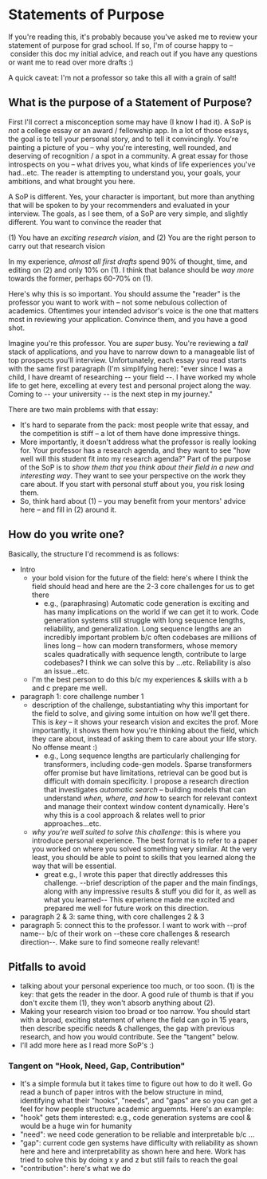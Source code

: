 # Statements of Purpose

If you're reading this, it's probably because you've asked me to review your statement of purpose for grad school. If so, I'm of course happy to – consider this doc my initial advice, and reach out if you have any questions or want me to read over more drafts :)

A quick caveat: I'm not a professor so take this all with a grain of salt!

## What is the purpose of a Statement of Purpose?

First I'll correct a misconception some may have (I know I had it). A SoP is *not* a college essay or an award / fellowship app. In a lot of those essays, the goal is to tell your personal story, and to tell it convincingly. You're painting a picture of you – why you're interesting, well rounded, and deserving of recognition / a spot in a community. A great essay for those introspects on you – what drives you, what kinds of life experiences you've had...etc. The reader is attempting to understand you, your goals, your ambitions, and what brought you here.

A SoP is different. Yes, your character is important, but more than anything that will be spoken to by your recommenders and evaluated in your interview. The goals, as I see them, of a SoP are very simple, and slightly different. You want to convince the reader that

(1) You have an *exciting research vision*, and
(2) You are the right person to carry out that research vision

In my experience, *almost all first drafts* spend 90% of thought, time, and editing on (2) and only 10% on (1). I think that balance should be *way more* towards the former, perhaps 60-70% on (1).

Here's why this is so important. You should assume the "reader" is the professor you want to work with – not some nebulous collection of academics. Oftentimes your intended advisor's voice is the one that matters most in reviewing your application. Convince them, and you have a good shot.

Imagine you're this professor. You are *super* busy. You're reviewing a *tall* stack of applications, and you have to narrow down to a manageable list of top prospects you'll interview. Unfortunately, each essay you read starts with the same first paragraph (I'm simplifying here): "ever since I was a child, I have dreamt of researching -- your field --. I have worked my whole life to get here, excelling at every test and personal project along the way. Coming to -- your university -- is the next step in my journey."

There are two main problems with that essay:
- It's hard to separate from the pack: most people write that essay, and the competition is stiff – a lot of them have done impressive things.
- More importantly, it doesn't address what the professor is really looking for. Your professor has a research agenda, and they want to see "how well will this student fit into my research agenda?" Part of the purpose of the SoP is to *show them that you think about their field in a new and interesting way*. They want to see your perspective on the work they care about. If you start with personal stuff about you, you risk losing them. 
- So, think hard about (1) – you may benefit from your mentors' advice here – and fill in (2) around it.

## How do you write one?
Basically, the structure I'd recommend is as follows:
- Intro
	- your bold vision for the future of the field: here's where I think the field should head and here are the 2-3 core challenges for us to get there
		- e.g., (paraphrasing) Automatic code generation is exciting and has many implications on the world if we can get it to work. Code generation systems still struggle with long sequence lengths, reliability, and generalization. Long sequence lengths are an incredibly important problem b/c often codebases are millions of lines long – how can modern transformers, whose memory scales quadratically with sequence length, contribute to large codebases? I think we can solve this by ...etc. Reliability is also an issue...etc. 
	- I'm the best person to do this b/c my experiences & skills with a b and c prepare me well.
- paragraph 1: core challenge number 1
	- description of the challenge, substantiating why this important for the field to solve, and giving some intuition on how we'll get there. This is *key* – it shows your research vision and excites the prof. More importantly, it shows them how you're thinking about the field, which they care about, instead of asking them to care about your life story. No offense meant :)
		- e.g., Long sequence lengths are particularly challenging for transformers, including code-gen models. Sparse transformers offer promise but have limitations, retrieval can be good but is difficult with domain specificity. I propose a research direction that investigates *automatic search* – building models that can understand *when, where, and how* to search for relevant context and manage their context window content dynamically. Here's why this is a cool approach & relates well to prior approaches...etc.
	- *why you're well suited to solve this challenge*: this is where you introduce personal experience. The best format is to refer to a paper you worked on where you solved something very similar. At the very least, you should be able to point to skills that you learned along the way that will be essential.
		- great e.g., I wrote this paper that directly addresses this challenge. --brief description of the paper and the main findings, along with any impressive results & stuff you did for it, as well as what you learned-- This experience made me excited and prepared me well for future work on this direction.
- paragraph 2 & 3: same thing, with core challenges 2 & 3
- paragraph 5: connect this to the professor. I want to work with --prof name-- b/c of their work on --these core challenges & research direction--. Make sure to find someone really relevant!

## Pitfalls to avoid
- talking about your personal experience too much, or too soon. (1) is the key: that gets the reader in the door. A good rule of thumb is that if you don't excite them (1), they won't absorb anything about (2).
- Making your research vision too broad or too narrow. You should start with a broad, exciting statement of where the field can go in 15 years, then describe specific needs & challenges, the gap with previous research, and how you would contribute. See the "tangent" below.
- I'll add more here as I read more SoP's :)

### Tangent on "Hook, Need, Gap, Contribution"
- It's a simple formula but it takes time to figure out how to do it well. Go read a bunch of paper intros with the below structure in mind, identifying what their "hooks", "needs", and "gaps" are so you can get a feel for how people structure academic arguemnts. Here's an example:
- "hook" gets them interested: e.g., code generation systems are cool & would be a huge win for humanity
- "need": we need code generation to be reliable and interpretable b/c ...
- "gap": current code gen systems have difficulty with reliability as shown here and here and interpretability as shown here and here. Work has tried to solve this by doing x y and z but still fails to reach the goal
- "contribution": here's what we do

